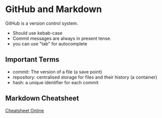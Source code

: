 # GitHub and Markdown

GitHub is a version control system.

- Should use kebab-case
- Commit messages are always in present tense.
- you can use "tab" for autocomplete

## Important Terms

- commit: The version of a file (a save point)
- repository: centralised storage for files and their history (a container)
- hash: a unique identifier for each commit

## Markdown Cheatsheet

[Cheatsheet Online](https://github.com/adam-p/markdown-here/wiki/Markdown-Cheatsheet)
